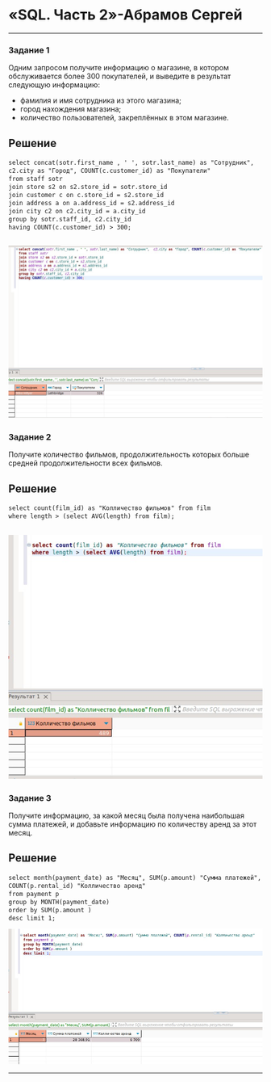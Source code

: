 # «SQL. Часть 2»-Абрамов Сергей

---

### Задание 1

Одним запросом получите информацию о магазине, в котором обслуживается более 300 покупателей, и выведите в результат следующую информацию:

- фамилия и имя сотрудника из этого магазина;
- город нахождения магазина;
- количество пользователей, закреплённых в этом магазине.

## Решение
```
select concat(sotr.first_name , ' ', sotr.last_name) as "Сотрудник",  c2.city as "Город", COUNT(c.customer_id) as "Покупатели"
from staff sotr
join store s2 on s2.store_id = sotr.store_id 
join customer c on c.store_id = s2.store_id
join address a on a.address_id = s2.address_id 
join city c2 on c2.city_id = a.city_id 
group by sotr.staff_id, c2.city_id 
having COUNT(c.customer_id) > 300;
```

![2.1](https://github.com/smabramov/SQL2/blob/604321aeff65fbbfa68477c5177521f123ca5eec/jpg/2.1.jpg)
---


### Задание 2

Получите количество фильмов, продолжительность которых больше средней продолжительности всех фильмов.


## Решение
```
select count(film_id) as "Колличество фильмов" from film 
where length > (select AVG(length) from film);
```

![2.2](https://github.com/smabramov/SQL2/blob/604321aeff65fbbfa68477c5177521f123ca5eec/jpg/2.2.jpg)
---


### Задание 3


Получите информацию, за какой месяц была получена наибольшая сумма платежей, и добавьте информацию по количеству аренд за этот месяц.

## Решение

```
select month(payment_date) as "Месяц", SUM(p.amount) "Сумма платежей", COUNT(p.rental_id) "Колличество аренд" 
from payment p
group by MONTH(payment_date)
order by SUM(p.amount ) 
desc limit 1;
```

![2.3](https://github.com/smabramov/SQL2/blob/604321aeff65fbbfa68477c5177521f123ca5eec/jpg/2.3.jpg)


---